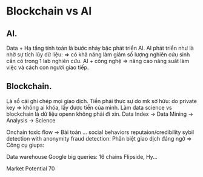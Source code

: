 # Blockchain vs AI

## AI.
Data + Hạ tầng tính toán là bước nhảy bậc phát triển AI.
AI phát triển như là nhờ sự tích lũy dữ liệu: => có khả năng làm giảm số lượng nghiên cứu sinh cần có trong 1 lab nghiên cứu.
AI + công nghệ => nâng cao năng suất làm việc và cách con người giao tiếp.

## Blockchain.
Là sổ cái ghi chép mọi giao dịch.
Tiền phải thực sự do mk sở hữu: do private key => không ai khóa, lấy được tiền của mình.
Làm data science vs blockchain là dữ liệu openn không phải đi xin.
Data Index -> Data Mining -> Analysis -> Science 

Onchain toxic flow -> Bài toán ...
social behaviors
reputaion/credibility
sybil detection with anonymity
fraud detection: Phân biệt giao dịch đáng ngờ
=> Công cụ giups:

Data warehouse
Google big queries: 16 chains
Flipside, Hy...

Market Potential
70
